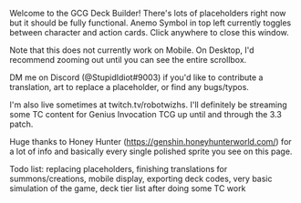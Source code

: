Welcome to the GCG Deck Builder! There's lots of placeholders right now but it should be fully functional. Anemo Symbol in top left currently toggles between character and action cards. Click anywhere to close this window. 

Note that this does not currently work on Mobile. On Desktop, I'd recommend zooming out until you can see the entire scrollbox. 

DM me on Discord (@StupidIdiot#9003) if you'd like to contribute a translation, art to replace a placeholder, or find any bugs/typos. 

I'm also live sometimes at twitch.tv/robotwizhs. I'll definitely be streaming some TC content for Genius Invocation TCG up until and through the 3.3 patch. 

Huge thanks to Honey Hunter (https://genshin.honeyhunterworld.com/) for a lot of info and basically every single polished sprite you see on this page. 

Todo list: replacing placeholders, finishing translations for summons/creations, mobile display, exporting deck codes, very basic simulation of the game, deck tier list after doing some TC work
